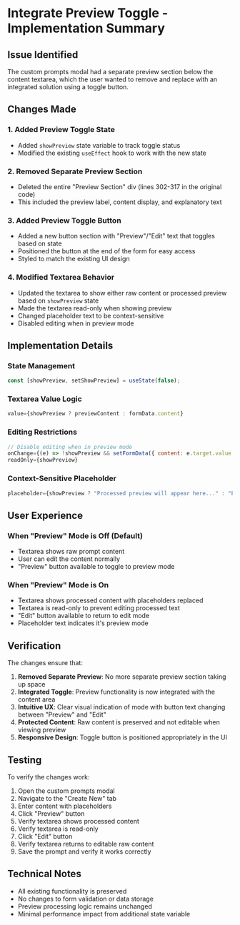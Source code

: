 # Integrate Preview Toggle - Implementation Summary

## Issue Identified
The custom prompts modal had a separate preview section below the content textarea, which the user wanted to remove and replace with an integrated solution using a toggle button.

## Changes Made

### 1. Added Preview Toggle State
- Added `showPreview` state variable to track toggle status
- Modified the existing `useEffect` hook to work with the new state

### 2. Removed Separate Preview Section
- Deleted the entire "Preview Section" div (lines 302-317 in the original code)
- This included the preview label, content display, and explanatory text

### 3. Added Preview Toggle Button
- Added a new button section with "Preview"/"Edit" text that toggles based on state
- Positioned the button at the end of the form for easy access
- Styled to match the existing UI design

### 4. Modified Textarea Behavior
- Updated the textarea to show either raw content or processed preview based on `showPreview` state
- Made the textarea read-only when showing preview
- Changed placeholder text to be context-sensitive
- Disabled editing when in preview mode

## Implementation Details

### State Management
```javascript
const [showPreview, setShowPreview] = useState(false);
```

### Textarea Value Logic
```javascript
value={showPreview ? previewContent : formData.content}
```

### Editing Restrictions
```javascript
// Disable editing when in preview mode
onChange={(e) => !showPreview && setFormData({ content: e.target.value })}
readOnly={showPreview}
```

### Context-Sensitive Placeholder
```javascript
placeholder={showPreview ? "Processed preview will appear here..." : "Enter your prompt content here..."}
```

## User Experience

### When "Preview" Mode is Off (Default)
- Textarea shows raw prompt content
- User can edit the content normally
- "Preview" button available to toggle to preview mode

### When "Preview" Mode is On
- Textarea shows processed content with placeholders replaced
- Textarea is read-only to prevent editing processed text
- "Edit" button available to return to edit mode
- Placeholder text indicates it's preview mode

## Verification
The changes ensure that:

1. **Removed Separate Preview**: No more separate preview section taking up space
2. **Integrated Toggle**: Preview functionality is now integrated with the content area
3. **Intuitive UX**: Clear visual indication of mode with button text changing between "Preview" and "Edit"
4. **Protected Content**: Raw content is preserved and not editable when viewing preview
5. **Responsive Design**: Toggle button is positioned appropriately in the UI

## Testing
To verify the changes work:

1. Open the custom prompts modal
2. Navigate to the "Create New" tab
3. Enter content with placeholders
4. Click "Preview" button
5. Verify textarea shows processed content
6. Verify textarea is read-only
7. Click "Edit" button
8. Verify textarea returns to editable raw content
9. Save the prompt and verify it works correctly

## Technical Notes
- All existing functionality is preserved
- No changes to form validation or data storage
- Preview processing logic remains unchanged
- Minimal performance impact from additional state variable